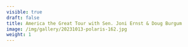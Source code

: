 ```yaml
---
visible: true
draft: false
title: America the Great Tour with Sen. Joni Ernst & Doug Burgum
image: /img/gallery/20231013-polaris-162.jpg
weight: 1
---
```

